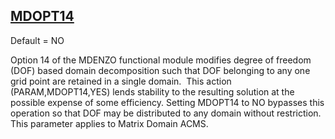 ## [MDOPT14](https://nexus.hexagon.com/documentationcenter/bundle/MSC_Nastran_2022.4/page/Nastran_Combined_Book/qrg/parameters/TOC.MDOPT14.xhtml)

Default = NO

Option 14 of the MDENZO functional module modifies degree of freedom (DOF) based domain decomposition such that DOF belonging to any one grid point are retained in a single domain.  This action (PARAM,MDOPT14,YES) lends stability to the resulting solution at the possible expense of some efficiency. Setting MDOPT14 to NO bypasses this operation so that DOF may be distributed to any domain without restriction. This parameter applies to Matrix Domain ACMS.

